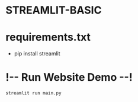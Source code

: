 # STREAMLIT-BASIC

# requirements.txt
- pip install streamlit

# !-- Run Website Demo --!
`streamlit run main.py`

